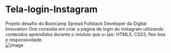 # Tela-login-Instagram
Projeto desafio do Bootcamp Spread Fullstack Developer da Digital Innovation One consistia em criar a página de login do instagram utilizando<br> 
conteúdos aprendidos durante o módulo que s~]ao: HTML5, CSS3, flex-box e responsividade.
<br>
![image](https://user-images.githubusercontent.com/78447989/167163629-46ff6fa3-619e-4c06-9aed-77a0b55d276a.png)
